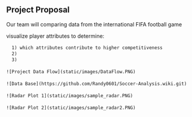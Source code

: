
## Project Proposal

  Our team will comparing data from the international FIFA football game

  visualize player attributes to determine:
  
      1) which attributes contribute to higher competitiveness
      2) 
      3)
  
    ![Project Data Flow](static/images/DataFlow.PNG)
    
    ![Data Base](https://github.com/Randy0601/Soccer-Analysis.wiki.git)
    
    ![Radar Plot 1](static/images/sample_radar.PNG)
    
    ![Radar Plot 2](static/images/sample_radar2.PNG)
